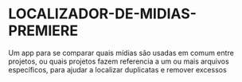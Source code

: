 # LOCALIZADOR-DE-MIDIAS-PREMIERE
 Um app para se comparar quais mídias são usadas em comum entre projetos, ou quais projetos fazem referencia a um ou mais arquivos específicos, para ajudar a localizar duplicatas e remover excessos
